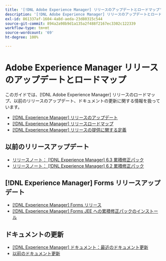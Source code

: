 ```yaml
---
title: '[!DNL Adobe Experience Manager] リリースのアップデートとロードマップ'
description: '[!DNL Adobe Experience Manager] リリースのアップデートとロードマップ'
exl-id: 861337af-1604-4a8d-aeda-23d80315c544
source-git-commit: 894a2a98b9d1a135a2f488f2167ec3302c122339
workflow-type: tm+mt
source-wordcount: '69'
ht-degree: 100%

---
```


# Adobe Experience Manager リリースのアップデートとロードマップ

このガイドでは、[!DNL Adobe Experience Manager] リリースのロードマップ、以前のリリースのアップデート、ドキュメントの更新に関する情報を扱っています。

* [[!DNL Experience Manager] リリースのアップデート](aem-releases-updates.md)
* [[!DNL Experience Manager] リリースロードマップ](update-releases-roadmap.md)
* [[!DNL Experience Manager] リリースの提供に関する定義](update-release-vehicle-definitions.md)

## 以前のリリースアップデート

* [リリースノート： [!DNL Experience Manager] 6.3 累積修正パック](release-notes-aem-6-3-cumulative-fix-pack.md)
* [リリースノート： [!DNL Experience Manager] 6.2 累積修正パック](release-notes-aem-6-2-cumulative-fix-pack.md)

## [!DNL Experience Manager] Forms リリースアップデート

* [[!DNL Experience Manager] Forms リリース](aem-forms-releases.md)
* [ [!DNL Experience Manager] Forms JEE への累積修正パックのインストール](install-cfp-aem-forms-jee.md)

## ドキュメントの更新

* [[!DNL Experience Manager] ドキュメント：最近のドキュメント更新](documentation-updates.md)
* [以前のドキュメント更新](previous-documentation-updates.md)
